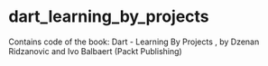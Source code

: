 dart_learning_by_projects
=========================

Contains code of the book: Dart - Learning By Projects , by Dzenan Ridzanovic and Ivo Balbaert (Packt Publishing)
